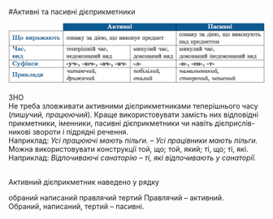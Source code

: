 #Активнi та пасивнi дiєприкметники

<div class="center">
<img src="../pics/10/14.png" width="750px" class="center"/>
</div>
<br>

<div class="add-wrap">
<span class="add">ЗНО</span>
<div class="add-text">
Не треба зловживати активними дiєприкметниками теперiшнього часу (<i>пишучий, працюючий</i>). Краще використовувати замiсть них вiдповiднi прикметники, iменники, пасивнi дiєприкметники чи навiть дiєприслiв- никовi звороти i пiдряднi речення.<br>
<span class="p1">Наприклад:</span>
<i>Усi працюючi мають пiльги. – Усi працiвники мають пiльги.</i><br>
Можна використовувати конструкцiї той, що; той, який; тi, що; тi, якi. <br>
<span class="p1">Наприклад:</span>
<i>Вiдпочиваючi санаторiю – тi, якi вiдпочивають у санаторiї.</i>
</div>
<br>


<quiz> 
    <question>
       <p>Активний дієприкметник наведено у рядку</p>
           <answer>обраний</answer>
           <answer>написаний</answer>
           <answer correct>правлячий</answer>
           <answer>тертий</answer>
      <explanation>
Правлячий – активний.<br>
Обраний, написаний, тертий – пасивні.
</explanation>
    </question>
</quiz> 
